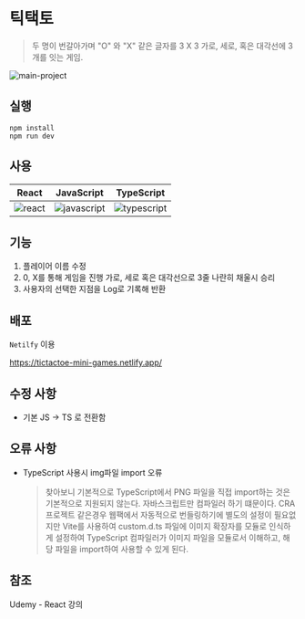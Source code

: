 # 틱택토

> 두 명이 번갈아가며 "O" 와 "X" 같은 글자를 3 X 3 가로, 세로, 혹은 대각선에 3개를 잇는 게임.

![main-project](https://github.com/Junseong0112/mini-games/assets/108931006/ef084959-6630-4ee1-91a3-231c70e4357a)

## 실행

```shell
npm install
npm run dev
```

## 사용

| React | JavaScript | TypeScript |
| ----- | ---------- | ---------- |
| ![react](https://github.com/Junseong0112/mini-games/assets/108931006/7516e828-9677-4cf6-9323-b481cd9ed9df) | ![javascript](https://github.com/Junseong0112/mini-games/assets/108931006/bc682460-d9fb-4849-b3df-4698b65f2bab) | ![typescript](https://github.com/Junseong0112/mini-games/assets/108931006/12c4e8d9-49a2-4850-92fd-4d41987bebf5) |

## 기능

1. 플레이어 이름 수정
2. 0, X를 통해 게임을 진행 가로, 세로 혹은 대각선으로 3줄 나란히 채울시 승리
3. 사용자의 선택한 지점을 Log로 기록해 반환

## 배포

`Netilfy` 이용

<https://tictactoe-mini-games.netlify.app/>

## 수정 사항

- 기본 JS -> TS 로 전환함

## 오류 사항

- TypeScript 사용시 img파일 import 오류
  > 찾아보니 기본적으로 TypeScript에서 PNG 파일을 직접 import하는 것은 기본적으로 지원되지 않는다. 자바스크립트만 컴파일러 하기 떄문이다. CRA 프로젝트 같은경우 웹팩에서 자동적으로 번들링하기에 별도의 설정이 필요없지만 Vite를 사용하여 custom.d.ts 파일에 이미지 확장자를 모듈로 인식하게 설정하여 TypeScript 컴파일러가 이미지 파일을 모듈로서 이해하고, 해당 파일을 import하여 사용할 수 있게 된다.

## 참조

Udemy - React 강의
